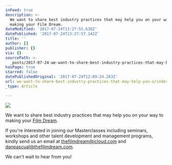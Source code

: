 ```yaml
---
inFeed: true
description: >-
  We want to share best industry practices that may help you on your way to
  making your Film Dream.
dateModified: '2017-07-24T13:27:55.636Z'
datePublished: '2017-07-24T13:27:57.142Z'
title: ''
author: []
publisher: {}
via: {}
sourcePath: >-
  _posts/2017-07-24-we-want-to-share-best-industry-practices-that-may-help-you-o.md
hasPage: true
starred: false
datePublishedOriginal: '2017-07-24T12:09:24.263Z'
url: we-want-to-share-best-industry-practices-that-may-help-you-o/index.html
_type: Article

---
```

![](https://the-grid-user-content.s3-us-west-2.amazonaws.com/c72784a6-363c-4145-ae5c-c1bed1f6f0d5.jpg)

We want to share best industry practices that may help you on your way to making your [Film Dream][0].

If you're interested in joining our Masterclasses including seminars, workshops and other talent development and management programs, kindly send us an email at [thefilmdream@icloud.com][1] and [danpascual@thefilmdream.com][2].

We can't wait to hear from you!

[0]: http://thefilmdream.com/
[1]: http://thefilmdream@icloud.com/
[2]: http://danpascual@thefilmdream.com/